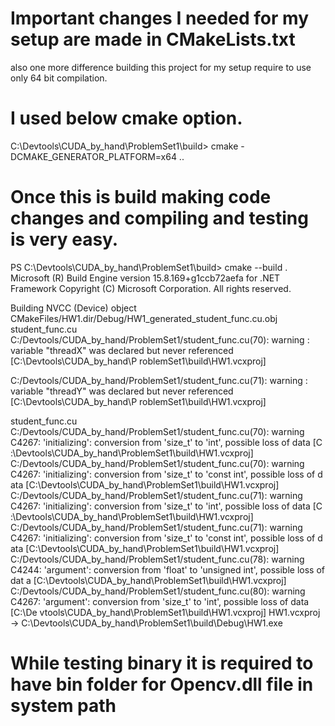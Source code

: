 # Important changes I needed for my setup are made in CMakeLists.txt

also one more difference building this project for my setup require to use only 64 bit compilation.

# I used below cmake option.

C:\Devtools\CUDA_by_hand\ProblemSet1\build> cmake -DCMAKE_GENERATOR_PLATFORM=x64 .. 

# Once this is build making code changes and compiling and testing is very easy.

PS C:\Devtools\CUDA_by_hand\ProblemSet1\build> cmake --build .
Microsoft (R) Build Engine version 15.8.169+g1ccb72aefa for .NET Framework
Copyright (C) Microsoft Corporation. All rights reserved.

  Building NVCC (Device) object CMakeFiles/HW1.dir/Debug/HW1_generated_student_func.cu.obj
  student_func.cu
C:/Devtools/CUDA_by_hand/ProblemSet1/student_func.cu(70): warning : variable "threadX" was declared but never referenced [C:\Devtools\CUDA_by_hand\P
roblemSet1\build\HW1.vcxproj]
  
C:/Devtools/CUDA_by_hand/ProblemSet1/student_func.cu(71): warning : variable "threadY" was declared but never referenced [C:\Devtools\CUDA_by_hand\P 
roblemSet1\build\HW1.vcxproj]
  
  student_func.cu
C:/Devtools/CUDA_by_hand/ProblemSet1/student_func.cu(70): warning C4267: 'initializing': conversion from 'size_t' to 'int', possible loss of data [C 
:\Devtools\CUDA_by_hand\ProblemSet1\build\HW1.vcxproj]
C:/Devtools/CUDA_by_hand/ProblemSet1/student_func.cu(70): warning C4267: 'initializing': conversion from 'size_t' to 'const int', possible loss of d 
ata [C:\Devtools\CUDA_by_hand\ProblemSet1\build\HW1.vcxproj]
C:/Devtools/CUDA_by_hand/ProblemSet1/student_func.cu(71): warning C4267: 'initializing': conversion from 'size_t' to 'int', possible loss of data [C 
:\Devtools\CUDA_by_hand\ProblemSet1\build\HW1.vcxproj]
C:/Devtools/CUDA_by_hand/ProblemSet1/student_func.cu(71): warning C4267: 'initializing': conversion from 'size_t' to 'const int', possible loss of d 
ata [C:\Devtools\CUDA_by_hand\ProblemSet1\build\HW1.vcxproj]
C:/Devtools/CUDA_by_hand/ProblemSet1/student_func.cu(78): warning C4244: 'argument': conversion from 'float' to 'unsigned int', possible loss of dat 
a [C:\Devtools\CUDA_by_hand\ProblemSet1\build\HW1.vcxproj]
C:/Devtools/CUDA_by_hand/ProblemSet1/student_func.cu(80): warning C4267: 'argument': conversion from 'size_t' to 'int', possible loss of data [C:\De 
vtools\CUDA_by_hand\ProblemSet1\build\HW1.vcxproj]
  HW1.vcxproj -> C:\Devtools\CUDA_by_hand\ProblemSet1\build\Debug\HW1.exe


  # While testing binary it is required to have bin folder for Opencv.dll file in system path